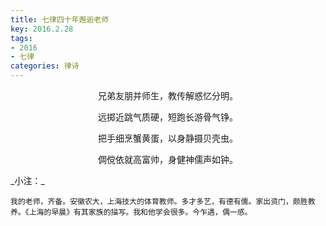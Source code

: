 ```yaml
---
title: 七律四十年邂逅老师
key: 2016.2.28
tags: 
- 2016
- 七律
categories: 律诗
---
```


<p align="center">兄弟友朋并师生，教传解惑忆分明。
</p>
<p align="center">远掷近跳气质硬，短跑长游骨气铮。
</p>
<p align="center">把手细烹蟹黄蛋，以身静摄贝壳虫。
</p>
<p align="center">倜傥依就高富帅，身健神儒声如钟。
</p>
_小注：_

```
我的老师，齐备。安徽农大，上海技大的体育教师。多才多艺，有德有儒。家出资门，颇胜教养。《上海的早晨》有其家族的描写。我和他学会很多。今乍遇，偶一感。
```